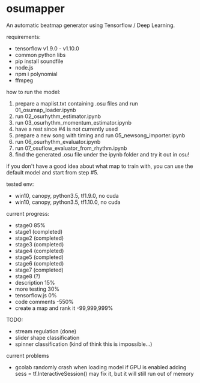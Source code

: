 # osumapper
An automatic beatmap generator using Tensorflow / Deep Learning.

requirements:
- tensorflow v1.9.0 - v1.10.0
- common python libs
- pip install soundfile
- node.js
- npm i polynomial
- ffmpeg

how to run the model:
1. prepare a maplist.txt containing .osu files and run 01_osumap_loader.ipynb
2. run 02_osurhythm_estimator.ipynb
3. run 03_osurhythm_momentum_estimator.ipynb
4. have a rest since #4 is not currently used
5. prepare a new song with timing and run 05_newsong_importer.ipynb
6. run 06_osurhythm_evaluator.ipynb
7. run 07_osuflow_evaluator_from_rhythm.ipynb
8. find the generated .osu file under the ipynb folder and try it out in osu!

if you don't have a good idea about what map to train with, you can use the default model and start from step #5.

tested env:
- win10, canopy, python3.5, tf1.9.0, no cuda
- win10, canopy, python3.5, tf1.10.0, no cuda

current progress:

- stage0 85%
- stage1 (completed)
- stage2 (completed)
- stage3 (completed)
- stage4 (completed)
- stage5 (completed)
- stage6 (completed)
- stage7 (completed)
- stage8 (?)
- description 15%
- more testing 30%
- tensorflow.js 0%
- code comments -550%
- create a map and rank it -99,999,999%

TODO:

- stream regulation (done)
- slider shape classification
- spinner classification (kind of think this is impossible...)

current problems

- gcolab randomly crash when loading model if GPU is enabled
adding sess = tf.InteractiveSession() may fix it, but it will still run out of memory
